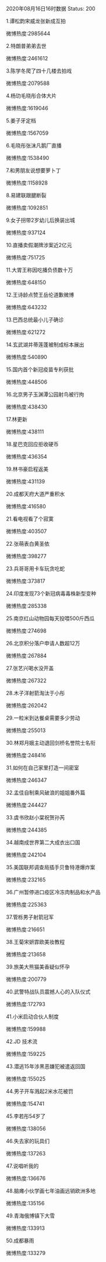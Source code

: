 2020年08月16日16时数据
Status: 200

1.谭松韵宋威龙张新成互拍

微博热度:2985644

2.特朗普弟弟去世

微博热度:2461612

3.陈学冬爬了四十几楼去拍戏

微博热度:2079588

4.杨玏毛晓彤合体大片

微博热度:1619046

5.姜子牙定档

微博热度:1567059

6.毛晓彤张沫凡鹅厂直播

微博热度:1538490

7.和男朋友说想要萝卜丁

微博热度:1158928

8.易建联跟腱断裂

微博热度:1092851

9.女子拐带2岁幼儿后换装出城

微博热度:937124

10.直播卖假潮牌涉案近2亿元

微博热度:751725

11.大胃王称因吃播负债数十万

微博热度:648150

12.王诗龄点赞王岳伦道歉微博

微博热度:643232

13.巴西总统最小儿子确诊

微博热度:621272

14.玄武湖并蒂莲蓬被制成标本展出

微博热度:540890

15.国内首个新冠疫苗专利获批

微博热度:448506

16.北京男子玉渊潭公园射鸟被行拘

微博热度:438430

17.林更新

微博热度:438111

18.星巴克回应拒收硬币

微博热度:436354

19.林书豪启程返美

微博热度:431139

20.成都天府大道严重积水

微博热度:416580

21.看电视看了个寂寞

微博热度:403507

22.张萌表白黄圣依

微博热度:398277

23.兵哥哥用卡车玩贪吃蛇

微博热度:373817

24.印度发现73个新冠病毒毒株新型变种

微博热度:285338

25.南京红山动物园每天投喂500斤西瓜

微博热度:274698

26.北京积分落户申请人数超12万

微博热度:267884

27.张艺兴喝水没开盖

微博热度:267322

28.木子洋射箭淘汰于小彤

微博热度:262042

29.一粒米到达餐桌需要多少劳动

微博热度:255013

30.林郑月娥主动退回剑桥名誉院士名衔

微博热度:248416

31.如何在自己家里打造一间密室

微博热度:246347

32.孟佳自制乘风破浪的姐姐番外篇

微博热度:244427

33.虞书欣赵小棠祝贺孙芮

微博热度:244385

34.越南成世界第二大成衣出口国

微博热度:242104

35.美国联邦调查局插手贝鲁特港爆炸案

微博热度:232165

36.广州暂停进口疫区冷冻肉制品和水产品

微博热度:225363

37.管栎男子射箭冠军

微博热度:216651

38.王菊宋妍霏欧美妆教程

微博热度:213658

39.旅美大熊猫美香疑似怀孕

微博热度:200779

40.武警特战队员震撼人心的入队仪式

微博热度:172793

41.小米启动合伙人制度

微博热度:159988

42.JD 技术流

微博热度:159225

43.潜逃15年涉黑恶嫌犯被遣返回国

微博热度:155025

44.男子开车溅起2米水花被罚

微博热度:154741

45.李若彤54岁了

微博热度:138056

46.失去家的玩具们

微博热度:137263

47.说唱听我的

微博热度:136676

48.脑瘫小伙学画七年油画远销欧洲多地

微博热度:135156

49.青海俄博镇下大雪

微博热度:133913

50.成都暴雨

微博热度:133279

